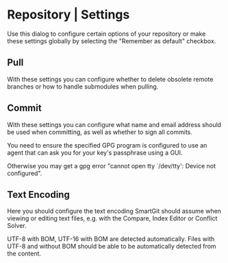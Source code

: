 # Repository \| Settings

Use this dialog to configure certain options of your repository or make
these settings globally by selecting the "Remember as default" checkbox.

## Pull

With these settings you can configure whether to delete obsolete remote
branches or how to handle submodules when pulling.

## Commit

With these settings you can configure what name and email address should
be used when committing, as well as whether to sign all commits.



You need to ensure the specified GPG program is configured to use an
agent that can ask you for your key's passphrase using a GUI.

Otherwise you may get a gpg error "cannot open tty \`/dev/tty': Device
not configured".



## Text Encoding

Here you should configure the text encoding SmartGit should assume when
viewing or editing text files, e.g. with the Compare, Index Editor or
Conflict Solver.

UTF-8 with BOM, UTF-16 with BOM are detected automatically. Files with
UTF-8 and without BOM should be able to be automatically detected from
the content.
